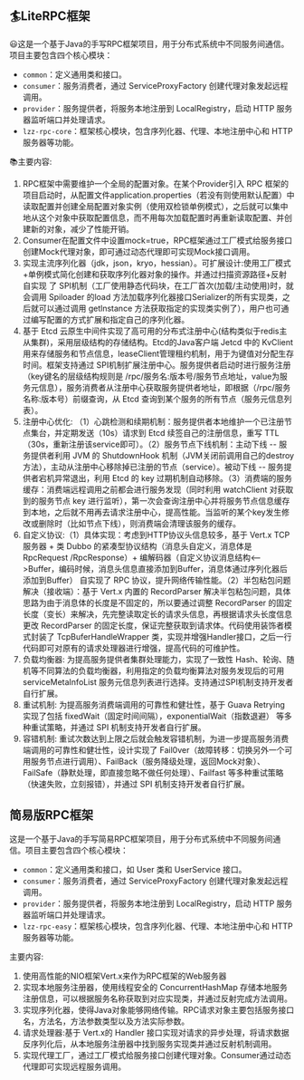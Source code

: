 ## :surfer:LiteRPC框架
:smiley:这是一个基于Java的手写RPC框架项目，用于分布式系统中不同服务间通信。项目主要包含四个核心模块：
- `common`：定义通用类和接口。
- `consumer`：服务消费者，通过 ServiceProxyFactory 创建代理对象发起远程调用。
- `provider`：服务提供者，将服务本地注册到 LocalRegistry，启动 HTTP 服务器监听端口并处理请求。
- `lzz-rpc-core`：框架核心模块，包含序列化器、代理、本地注册中心和 HTTP 服务器等功能。

:books:主要内容:
1. RPC框架中需要维护一个全局的配置对象。在某个Provider引入 RPC 框架的项目启动时，从配置文件application.properties（若没有则使用默认配置）中读取配置并创建全局配置对象实例（使用双检锁单例模式），之后就可以集中地从这个对象中获取配置信息，而不用每次加载配置时再重新读取配置、并创建新的对象，减少了性能开销。
2. Consumer在配置文件中设置mock=true，RPC框架通过工厂模式给服务接口创建Mock代理对象，即可通过动态代理即可实现Mock接口调用。
3. 实现主流序列化器（jdk，json，kryo，hessian）。可扩展设计:使用工厂模式+单例模式简化创建和获取序列化器对象的操作。并通过扫描资源路径+反射自实现
   了 SPI机制（工厂使用静态代码块，在工厂首次(加载/主动使用)时，就会调用 Spiloader 的load 方法加载序列化器接口Serializer的所有实现类，之后就可以通过调用 getlnstance 方法获取指定的实现类实例了），用户也可通过编写配置的方式扩展和指定自己的序列化器。
4. 基于 Etcd 云原生中间件实现了高可用的分布式注册中心(结构类似于redis主从集群)，采用层级结构的存储结构。Etcd的Java客户端 Jetcd 中的 KvClient 用来存储服务和节点信息，leaseClient管理租约机制，用于为键值对分配生存时间。框架支持通过 SPI机制扩展注册中心。服务提供者启动时进行服务注册（key键名的层级结构规则是 /rpc/服务名:版本号/服务节点地址，value为服务元信息），服务消费者从注册中心获取服务提供者地址，即根据（/rpc/服务名称:版本号）前缀查询，从 Etcd 查询到某个服务的所有节点（服务元信息列表）。
5. 注册中心优化: （1）心跳检测和续期机制：服务提供者本地维护一个已注册节点集台，并定期发送（10s）请求到 Etcd 续签自己的注册信息，重写 TTL（30s，重新注册该service即可）。（2）服务节点下线机制：主动下线 -- 服务提供者利用 JVM 的 ShutdownHook 机制（JVM关闭前调用自己的destroy方法），主动从注册中心移除掉已注册的节点（service）。被动下线 -- 服务提供者宕机异常退出，利用 Etcd 的 key 过期机制自动移除。（3）消费端的服务缓存：消费端远程调用之前都会进行服务发现（同时利用 watchClient 对获取到的服务节点 key 进行监听），第一次会查询注册中心并将服务节点信息缓存到本地，之后就不用再去请求注册中心，提高性能。当监听的某个key发生修改或删除时（比如节点下线），则消费端会清理该服务的缓存。
6. 自定义协议:（1）具体实现：考虑到HTTP协议头信息较多，基于 Vert.x TCP 服务器 + 类 Dubbo 的紧凑型协议结构（消息头自定义，消息体是RpcRequest /RpcResponse）+ 编解码器（自定义协议消息结构<-->Buffer，编码时候，消息头信息直接添加到Buffer，消息体通过序列化器后添加到Buffer） 自实现了 RPC 协议，提升网络传输性能。（2）半包粘包问题解决（接收端）：基于 Vert.x 内置的 RecordParser 解决半包粘包问题，具体思路为由于消息体的长度是不固定的，所以要通过调整 RecordParser 的固定长度（变长）来解决，先完整读取定长的请求头信息，再根据请求头长度信息更改 RecordParser 的固定长度，保证完整获取到请求体。代码使用装饰者模式封装了 TcpBuferHandleWrapper 类，实现并增强Handler接口，之后一行代码即可对原有的请求处理器进行增强，提高代码的可维护性。
7. 负载均衡器: 为提高服务提供者集群处理能力，实现了一致性 Hash、轮询、随机等不同算法的负载均衡器，利用指定的负载均衡算法对服务发现后的可用 serviceMetaInfoList 服务元信息列表进行选择。支持通过SPI机制支持开发者自行扩展。
8. 重试机制: 为提高服务消费端调用的可靠性和健壮性，基于 Guava Retrying 实现了包括 fixedWait（固定时间间隔），exponentialWait（指数退避） 等多种重试策略，并通过 SPI
   机制支持开发者自行扩展。
9. 容错机制: 重试次数达到上限之后就会触发容错机制，为进一步提高服务消费端调用的可靠性和健壮性，设计实现了 Fail0ver（故障转移：切换另外一个可用服务节点进行调用）、FailBack（服务降级处理，返回Mock对象）、FailSafe（静默处理，即直接忽略不做任何处理）、Failfast 等多种重试策略（快速失败，立刻报错），并通过 SPI 机制支持开发者自行扩展。




## 简易版RPC框架
这是一个基于Java的手写简易RPC框架项目，用于分布式系统中不同服务间通信。项目主要包含四个核心模块：
- `common`：定义通用类和接口，如 User 类和 UserService 接口。
- `consumer`：服务消费者，通过 ServiceProxyFactory 创建代理对象发起远程调用。
- `provider`：服务提供者，将服务本地注册到 LocalRegistry，启动 HTTP 服务器监听端口并处理请求。
- `lzz-rpc-easy`：框架核心模块，包含序列化器、代理、本地注册中心和 HTTP 服务器等功能。

主要内容:
1. 使用高性能的NIO框架Vert.x来作为RPC框架的Web服务器
2. 实现本地服务注册器，使用线程安全的 ConcurrentHashMap 存储本地服务注册信息，可以根据服务名称获取到对应实现类，并通过反射完成方法调用。
3. 实现序列化器，使得Java对象能够网络传输。RPC请求对象主要包括服务接口名，方法名，方法参数类型以及方法实际参数。
4. 请求处理器:基于 Vert.x的 Handler 接口实现对请求的异步处理，将请求数据反序列化后，从本地服务注册器中找到服务实现类并通过反射机制调用。
5. 实现代理工厂，通过工厂模式给服务接口创建代理对象。Consumer通过动态代理即可实现远程服务调用。